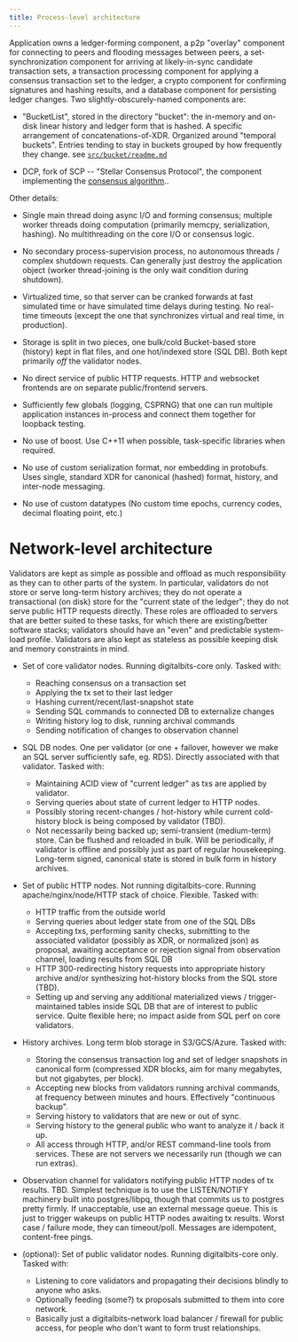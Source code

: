 ```yaml
---
title: Process-level architecture
---
```


Application owns a ledger-forming component, a p2p "overlay" component for
connecting to peers and flooding messages between peers, a set-synchronization
component for arriving at likely-in-sync candidate transaction sets, a
transaction processing component for applying a consensus transaction set to
the ledger, a crypto component for confirming signatures and hashing results,
and a database component for persisting ledger changes.
Two slightly-obscurely-named components are:

  - "BucketList", stored in the directory "bucket": the in-memory and on-disk
    linear history and ledger form that is hashed. A specific arrangement of
    concatenations-of-XDR. Organized around "temporal buckets". Entries tending
	to stay in buckets grouped by how frequently they change.
	see [`src/bucket/readme.md`](/src/bucket/readme.md)

  - DCP, fork of SCP -- "Stellar Consensus Protocol", the component implementing the
    [consensus algorithm](https://www.stellar.org/papers/stellar-consensus-protocol.pdf)..

Other details:

  - Single main thread doing async I/O and forming consensus; multiple
    worker threads doing computation (primarily memcpy, serialization,
    hashing). No multithreading on the core I/O or consensus logic.

  - No secondary process-supervision process, no autonomous threads /
    complex shutdown requests. Can generally just destroy the application
    object (worker thread-joining is the only wait condition during
    shutdown).

  - Virtualized time, so that server can be cranked forwards at fast
    simulated time or have simulated time delays during testing. No
    real-time timeouts (except the one that synchronizes virtual and real
    time, in production).

  - Storage is split in two pieces, one bulk/cold Bucket-based store (history)
    kept in flat files, and one hot/indexed store (SQL DB). Both kept primarily
    _off_ the validator nodes.

  - No direct service of public HTTP requests. HTTP and websocket frontends
    are on separate public/frontend servers.

  - Sufficiently few globals (logging, CSPRNG) that one can run multiple
    application instances in-process and connect them together for loopback
    testing.

  - No use of boost. Use C++11 when possible, task-specific libraries
    when required.

  - No use of custom serialization format, nor embedding in protobufs. Uses
    single, standard XDR for canonical (hashed) format, history, and
    inter-node messaging.

  - No use of custom datatypes (No custom time epochs, currency codes, decimal
    floating point, etc.)


Network-level architecture
==========================

Validators are kept as simple as possible and offload as much responsibility as
they can to other parts of the system. In particular, validators do not store
or serve long-term history archives; they do not operate a transactional
(on disk) store for the "current state of the ledger"; they do not serve public
HTTP requests directly. These roles are offloaded to servers that are better
suited to these tasks, for which there are existing/better software stacks;
validators should have an "even" and predictable system-load profile. Validators
are also kept as stateless as possible keeping disk and memory constraints in
mind.

- Set of core validator nodes. Running digitalbits-core only. Tasked with:
  - Reaching consensus on a transaction set
  - Applying the tx set to their last ledger
  - Hashing current/recent/last-snapshot state
  - Sending SQL commands to connected DB to externalize changes
  - Writing history log to disk, running archival commands
  - Sending notification of changes to observation channel

- SQL DB nodes. One per validator (or one + failover, however we make an
  SQL server sufficiently safe, eg. RDS). Directly associated with that
  validator. Tasked with:
  - Maintaining ACID view of "current ledger" as txs are applied by validator.
  - Serving queries about state of current ledger to HTTP nodes.
  - Possibly storing recent-changes / hot-history while current
    cold-history block is being composed by validator (TBD).
  - Not necessarily being backed up; semi-transient (medium-term)
    store. Can be flushed and reloaded in bulk. Will be periodically, if
    validator is offline and possibly just as part of regular
    housekeeping. Long-term signed, canonical state is stored in bulk form
    in history archives.

- Set of public HTTP nodes. Not running digitalbits-core. Running
  apache/nginx/node/HTTP stack of choice. Flexible. Tasked with:
  - HTTP traffic from the outside world
  - Serving queries about ledger state from one of the SQL DBs
  - Accepting txs, performing sanity checks, submitting to the associated
    validator (possibly as XDR, or normalized json) as proposal, awaiting
    acceptance or rejection signal from observation channel, loading results
    from SQL DB
  - HTTP 300-redirecting history requests into appropriate history archive
    and/or synthesizing hot-history blocks from the SQL store (TBD).
  - Setting up and serving any additional materialized views /
    trigger-maintained tables inside SQL DB that are of interest to public
    service. Quite flexible here; no impact aside from SQL perf on core
    validators.

- History archives. Long term blob storage in S3/GCS/Azure. Tasked with:
  - Storing the consensus transaction log and set of ledger snapshots in
    canonical form (compressed XDR blocks, aim for many megabytes, but not
    gigabytes, per block).
  - Accepting new blocks from validators running archival commands, at
    frequency between minutes and hours. Effectively "continuous backup".
  - Serving history to validators that are new or out of sync.
  - Serving history to the general public who want to analyze it / back it up.
  - All access through HTTP, and/or REST command-line tools from services.
    These are not servers we necessarily run (though we can run extras).

- Observation channel for validators notifying public HTTP nodes of tx
  results. TBD. Simplest technique is to use the LISTEN/NOTIFY machinery
  built into postgres/libpq, though that commits us to postgres pretty
  firmly. If unacceptable, use an external message queue. This is just to
  trigger wakeups on public HTTP nodes awaiting tx results. Worst case /
  failure mode, they can timeout/poll. Messages are idempotent,
  content-free pings.

- (optional): Set of public validator nodes. Running digitalbits-core only. Tasked
with:
  - Listening to core validators and propagating their decisions blindly
    to anyone who asks.
  - Optionally feeding (some?) tx proposals submitted to them into core network.
  - Basically just a digitalbits-network load balancer / firewall for public access,
    for people who don't want to form trust relationships.
